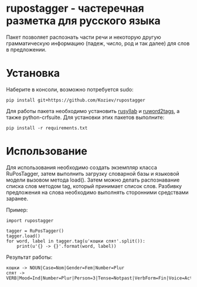# rupostagger - частеречная разметка для русского языка

Пакет позволяет распознать части речи и некоторую другую грамматическую
информацию (падеж, число, род и так далее) для слов в предложении.

# Установка

Наберите в консоли, возможно потребуется sudo:

```
pip install git+https://github.com/Koziev/rupostagger
```

Для работы пакета необходимо установить [rusyllab](https://github.com/Koziev/rusyllab)
и [ruword2tags](https://github.com/Koziev/ruword2tags), а также python-crfsuite. Для установки
этих пакетов выполните:

```
pip install -r requirements.txt
```


# Использование

Для использования необходимо создать экземпляр класса RuPosTagger, затем
выполнить загрузку словарной базы и языковой модели вызовом метода load().
Затем можно делать распознавание списка слов методом tag, который принимает
список слов. Разбивку предложения на слова необходимо выполнять сторонними
средствами заранее.

Пример:

```
import rupostagger

tagger = RuPosTagger()
tagger.load()
for word, label in tagger.tag(u'кошки спят'.split()):
	print(u'{} -> {}'.format(word, label))
```

Результат работы:

```
кошки -> NOUN|Case=Nom|Gender=Fem|Number=Plur
спят -> VERB|Mood=Ind|Number=Plur|Person=3|Tense=Notpast|VerbForm=Fin|Voice=Act
```
